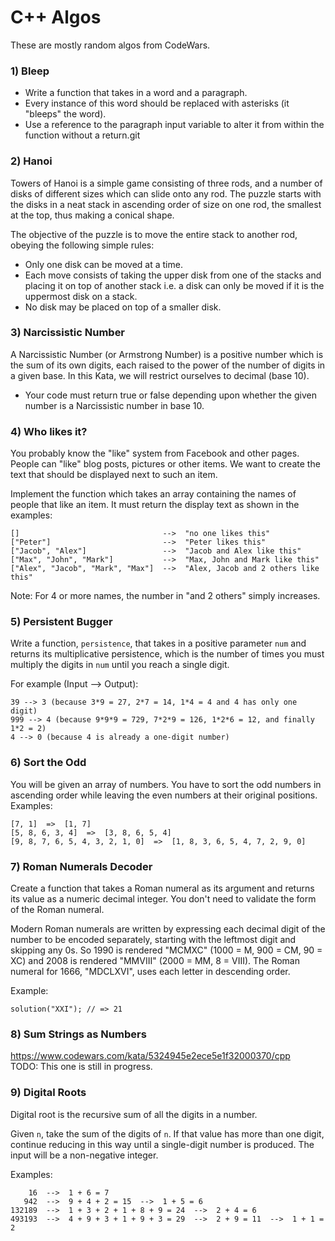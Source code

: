 # C++ Algos
These are mostly random algos from CodeWars.  

### 1) Bleep
* Write a function that takes in a word and a paragraph. 
* Every instance of this word should be replaced with asterisks (it "bleeps" the word). 
* Use a reference to the paragraph input variable to alter it from within the function without a return.git 

### 2) Hanoi  
Towers of Hanoi is a simple game consisting of three rods, and a number of disks of different sizes which can slide onto any rod. The puzzle starts with the disks in a neat stack in ascending order of size on one rod, the smallest at the top, thus making a conical shape.  
  
The objective of the puzzle is to move the entire stack to another rod, obeying the following simple rules:  
  
* Only one disk can be moved at a time.
* Each move consists of taking the upper disk from one of the stacks and placing it on top of another stack i.e. a disk can only be moved if it is the uppermost disk on a stack.
* No disk may be placed on top of a smaller disk.

### 3) Narcissistic Number
A Narcissistic Number (or Armstrong Number) is a positive number which is the sum of its own digits, each raised to the power of the number of digits in a given base. In this Kata, we will restrict ourselves to decimal (base 10).

* Your code must return true or false depending upon whether the given number is a Narcissistic number in base 10.

### 4) Who likes it?
You probably know the "like" system from Facebook and other pages. People can "like" blog posts, pictures or other items. We want to create the text that should be displayed next to such an item.  
  
Implement the function which takes an array containing the names of people that like an item. It must return the display text as shown in the examples:  
```
[]                                -->  "no one likes this"
["Peter"]                         -->  "Peter likes this"
["Jacob", "Alex"]                 -->  "Jacob and Alex like this"
["Max", "John", "Mark"]           -->  "Max, John and Mark like this"
["Alex", "Jacob", "Mark", "Max"]  -->  "Alex, Jacob and 2 others like this"
```  
Note: For 4 or more names, the number in "and 2 others" simply increases.

### 5) Persistent Bugger
Write a function, `persistence`, that takes in a positive parameter `num` and returns its multiplicative persistence, which is the number of times you must multiply the digits in `num` until you reach a single digit.  
  
For example (Input --> Output):

```
39 --> 3 (because 3*9 = 27, 2*7 = 14, 1*4 = 4 and 4 has only one digit)
999 --> 4 (because 9*9*9 = 729, 7*2*9 = 126, 1*2*6 = 12, and finally 1*2 = 2)
4 --> 0 (because 4 is already a one-digit number)

```

### 6) Sort the Odd
You will be given an array of numbers. You have to sort the odd numbers in ascending order while leaving the even numbers at their original positions.  
Examples:  
```
[7, 1]  =>  [1, 7]
[5, 8, 6, 3, 4]  =>  [3, 8, 6, 5, 4]
[9, 8, 7, 6, 5, 4, 3, 2, 1, 0]  =>  [1, 8, 3, 6, 5, 4, 7, 2, 9, 0]
```

### 7) Roman Numerals Decoder
Create a function that takes a Roman numeral as its argument and returns its value as a numeric decimal integer. You don't need to validate the form of the Roman numeral.  

Modern Roman numerals are written by expressing each decimal digit of the number to be encoded separately, starting with the leftmost digit and skipping any 0s. So 1990 is rendered "MCMXC" (1000 = M, 900 = CM, 90 = XC) and 2008 is rendered "MMVIII" (2000 = MM, 8 = VIII). The Roman numeral for 1666, "MDCLXVI", uses each letter in descending order.  

Example:  

`solution("XXI"); // => 21`

### 8) Sum Strings as Numbers
https://www.codewars.com/kata/5324945e2ece5e1f32000370/cpp  
TODO: This one is still in progress.  

### 9) Digital Roots
Digital root is the recursive sum of all the digits in a number.  
  
Given `n`, take the sum of the digits of `n`. If that value has more than one digit, continue reducing in this way until a single-digit number is produced. The input will be a non-negative integer.  

Examples:  
```
    16  -->  1 + 6 = 7
   942  -->  9 + 4 + 2 = 15  -->  1 + 5 = 6
132189  -->  1 + 3 + 2 + 1 + 8 + 9 = 24  -->  2 + 4 = 6
493193  -->  4 + 9 + 3 + 1 + 9 + 3 = 29  -->  2 + 9 = 11  -->  1 + 1 = 2
```

